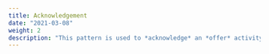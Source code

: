 ```yaml
---
title: Acknowledgement
date: "2021-03-08"
weight: 2
description: "This pattern is used to *acknowledge* an *offer* activity, indicating acceptance or otherwise."
---
```


